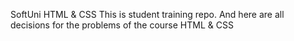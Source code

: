 SoftUni HTML & CSS
This is student training repo. And here are all decisions for the problems of the course HTML & CSS
